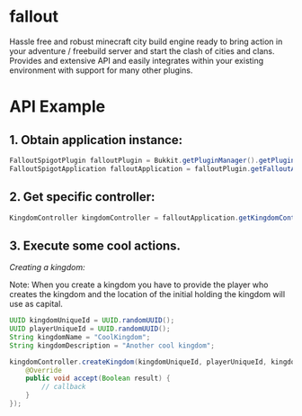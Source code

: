 # fallout
Hassle free and robust minecraft city build engine ready to bring action in your adventure / freebuild server and start the clash of cities and clans. Provides and extensive API and easily integrates within your existing environment with support for many other plugins.

# API Example

## 1. Obtain application instance:
```java
FalloutSpigotPlugin falloutPlugin = Bukkit.getPluginManager().getPlugin("fallout");
FalloutSpigotApplication falloutApplication = falloutPlugin.getFalloutApplication();
```

## 2. Get specific controller:

```java
KingdomController kingdomController = falloutApplication.getKingdomController();
```

## 3. Execute some cool actions.

_Creating a kingdom:_

Note: When you create a kingdom you have to provide the player who creates the kingdom and the location of the
initial holding the kingdom will use as capital.

```java
UUID kingdomUniqueId = UUID.randomUUID();
UUID playerUniqueId = UUID.randomUUID();
String kingdomName = "CoolKingdom";
String kingdomDescription = "Another cool kingdom";

kingdomController.createKingdom(kingdomUniqueId, playerUniqueId, kingdomName, kingdomDescription, worldName, chunkX, chunkZ, new Consumer<Boolean>() {
    @Override
    public void accept(Boolean result) {
        // callback
    }
});
```